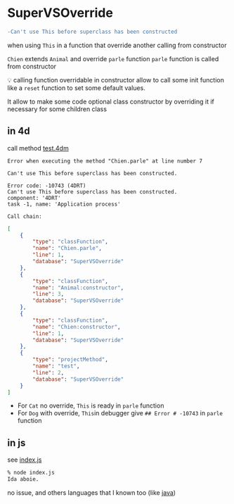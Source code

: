 # SuperVSOverride
 
```diff
-Can't use This before superclass has been constructed
```

when using `This` in a function that override another calling from constructor


`Chien` extends `Animal` and override `parle` function
`parle` function is called from constructor

:bulb: calling function overridable in constructor allow to call some init function like a `reset` function to set some default values.

It allow to make some code optional class constructor by overriding it if necessary for some children class

## in 4d

call method [test.4dm](Project/Sources/Methods/test.4dm)

```
Error when executing the method "Chien.parle" at line number 7

Can't use This before superclass has been constructed.

Error code: -10743 (4DRT)
Can't use This before superclass has been constructed.
component: '4DRT'
task -1, name: 'Application process'

Call chain:
```
```json
[
	{
		"type": "classFunction",
		"name": "Chien.parle",
		"line": 1,
		"database": "SuperVSOverride"
	},
	{
		"type": "classFunction",
		"name": "Animal:constructor",
		"line": 3,
		"database": "SuperVSOverride"
	},
	{
		"type": "classFunction",
		"name": "Chien:constructor",
		"line": 1,
		"database": "SuperVSOverride"
	},
	{
		"type": "projectMethod",
		"name": "test",
		"line": 2,
		"database": "SuperVSOverride"
	}
]
```

- For `Cat` no override, `This` is ready in `parle` function
- For `Dog` with override, `This`in debugger give `## Error # -10743` in `parle` function

## in js

see [index.js](index.js)

```bash
% node index.js 
Ida aboie.
```

no issue, and others languages that I known too (like [java](MyClass.java))

